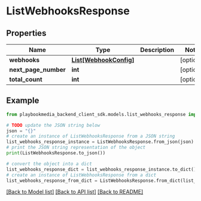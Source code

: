 # ListWebhooksResponse


## Properties

Name | Type | Description | Notes
------------ | ------------- | ------------- | -------------
**webhooks** | [**List[WebhookConfig]**](WebhookConfig.md) |  | [optional] 
**next_page_number** | **int** |  | [optional] 
**total_count** | **int** |  | [optional] 

## Example

```python
from playbookmedia_backend_client_sdk.models.list_webhooks_response import ListWebhooksResponse

# TODO update the JSON string below
json = "{}"
# create an instance of ListWebhooksResponse from a JSON string
list_webhooks_response_instance = ListWebhooksResponse.from_json(json)
# print the JSON string representation of the object
print(ListWebhooksResponse.to_json())

# convert the object into a dict
list_webhooks_response_dict = list_webhooks_response_instance.to_dict()
# create an instance of ListWebhooksResponse from a dict
list_webhooks_response_from_dict = ListWebhooksResponse.from_dict(list_webhooks_response_dict)
```
[[Back to Model list]](../README.md#documentation-for-models) [[Back to API list]](../README.md#documentation-for-api-endpoints) [[Back to README]](../README.md)


